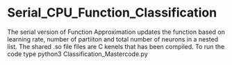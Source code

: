 # Serial_CPU_Function_Classification
The serial version of Function Approximation updates the function based on learning rate, number of partiiton and total number of neurons in a nested list. The shared .so file files are C kenels that has been compiled. To run the code type python3 Classification_Mastercode.py
